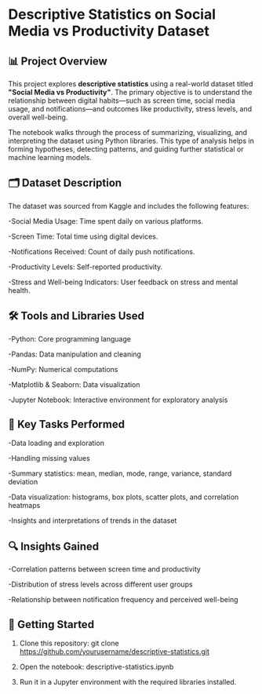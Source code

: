 # Descriptive Statistics on Social Media vs Productivity Dataset
## 📊 Project Overview
This project explores **descriptive statistics** using a real-world dataset titled **"Social Media vs Productivity"**. The primary objective is to understand the relationship between digital habits—such as screen time, social media usage, and notifications—and outcomes like productivity, stress levels, and overall well-being.

The notebook walks through the process of summarizing, visualizing, and interpreting the dataset using Python libraries. This type of analysis helps in forming hypotheses, detecting patterns, and guiding further statistical or machine learning models.

## 🗂 Dataset Description
The dataset was sourced from Kaggle and includes the following features:

-Social Media Usage: Time spent daily on various platforms.

-Screen Time: Total time using digital devices.

-Notifications Received: Count of daily push notifications.

-Productivity Levels: Self-reported productivity.

-Stress and Well-being Indicators: User feedback on stress and mental health.

## 🛠 Tools and Libraries Used
-Python: Core programming language

-Pandas: Data manipulation and cleaning

-NumPy: Numerical computations

-Matplotlib & Seaborn: Data visualization

-Jupyter Notebook: Interactive environment for exploratory analysis

## 📌 Key Tasks Performed
-Data loading and exploration

-Handling missing values

-Summary statistics: mean, median, mode, range, variance, standard deviation

-Data visualization: histograms, box plots, scatter plots, and correlation heatmaps

-Insights and interpretations of trends in the dataset

## 🔍 Insights Gained
-Correlation patterns between screen time and productivity

-Distribution of stress levels across different user groups

-Relationship between notification frequency and perceived well-being

## 🚀 Getting Started
1. Clone this repository:
git clone https://github.com/yourusername/descriptive-statistics.git

2. Open the notebook:
descriptive-statistics.ipynb

3. Run it in a Jupyter environment with the required libraries installed.
